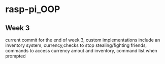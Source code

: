 # rasp-pi_OOP
## Week 3
current commit for the end of week 3, custom implementations include an inventory system, currency,checks to stop stealing/fighting friends, commands to access currency amout and inventory, command list when prompted
